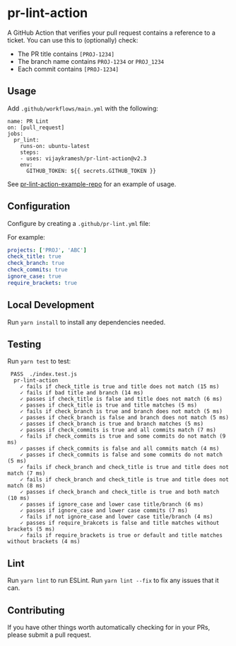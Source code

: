 # pr-lint-action

A GitHub Action that verifies your pull request contains a reference to a ticket.  You can use this to (optionally) check:

* The PR title contains `[PROJ-1234]`
* The branch name contains `PROJ-1234` or `PROJ_1234`
* Each commit contains `[PROJ-1234]`



## Usage

Add `.github/workflows/main.yml` with the following:

```
name: PR Lint
on: [pull_request]
jobs:
  pr_lint:
    runs-on: ubuntu-latest
    steps:
    - uses: vijaykramesh/pr-lint-action@v2.3
    env:
      GITHUB_TOKEN: ${{ secrets.GITHUB_TOKEN }}

```

See [pr-lint-action-example-repo](https://github.com/vijaykramesh/pr-lint-action-example-repo) for an example of usage.


## Configuration

Configure by creating a `.github/pr-lint.yml` file:

For example:

```yml
projects: ['PROJ', 'ABC']
check_title: true
check_branch: true
check_commits: true
ignore_case: true
require_brackets: true
```

## Local Development

Run `yarn install` to install any dependencies needed.

## Testing

Run `yarn test` to test:

```
 PASS  ./index.test.js
  pr-lint-action
    ✓ fails if check_title is true and title does not match (15 ms)
    ✓ fails if bad title and branch (14 ms)
    ✓ passes if check_title is false and title does not match (6 ms)
    ✓ passes if check_title is true and title matches (5 ms)
    ✓ fails if check_branch is true and branch does not match (5 ms)
    ✓ passes if check_branch is false and branch does not match (5 ms)
    ✓ passes if check_branch is true and branch matches (5 ms)
    ✓ passes if check_commits is true and all commits match (7 ms)
    ✓ fails if check_commits is true and some commits do not match (9 ms)
    ✓ passes if check_commits is false and all commits match (4 ms)
    ✓ passes if check_commits is false and some commits do not match (5 ms)
    ✓ fails if check_branch and check_title is true and title does not match (7 ms)
    ✓ fails if check_branch and check_title is true and title does not match (8 ms)
    ✓ passes if check_branch and check_title is true and both match (10 ms)
    ✓ passes if ignore_case and lower case title/branch (6 ms)
    ✓ passes if ignore_case and lower case commits (7 ms)
    ✓ fails if not ignore_case and lower case title/branch (4 ms)
    ✓ passes if require_brakcets is false and title matches without brackets (5 ms)
    ✓ fails if require_brackets is true or default and title matches without brackets (4 ms)
```

## Lint

Run `yarn lint` to run ESLint.  Run `yarn lint --fix` to fix any issues that it can.

## Contributing

If you have other things worth automatically checking for in your PRs, please submit a pull request.
